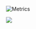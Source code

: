 ![Metrics](https://metrics.lecoq.io/loberhauser?template=classic&repositories=100&repositories.batch=100&isocalendar=1&languages=1&isocalendar.duration=half-year&languages.limit=8&languages.sections=most-used&languages.colors=github&languages.threshold=0%25&languages.indepth=false&languages.recent.load=300&languages.recent.days=14&config.timezone=Europe%2FRome)

![](https://www.codewars.com/users/loberhauser/badges/small)
